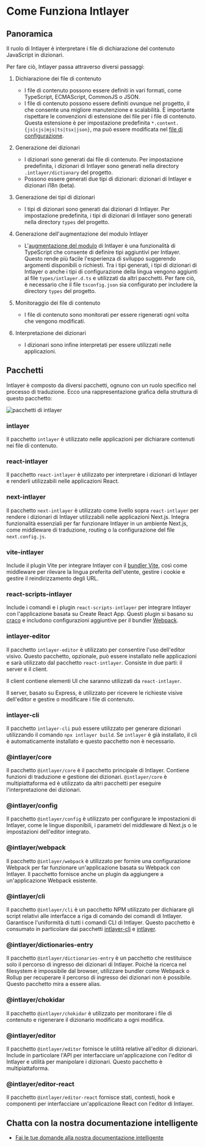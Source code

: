 # Come Funziona Intlayer

## Panoramica

Il ruolo di Intlayer è interpretare i file di dichiarazione del contenuto JavaScript in dizionari.

Per fare ciò, Intlayer passa attraverso diversi passaggi:

1. Dichiarazione dei file di contenuto

   - I file di contenuto possono essere definiti in vari formati, come TypeScript, ECMAScript, CommonJS o JSON.
   - I file di contenuto possono essere definiti ovunque nel progetto, il che consente una migliore manutenzione e scalabilità. È importante rispettare le convenzioni di estensione dei file per i file di contenuto. Questa estensione è per impostazione predefinita `*.content.{js|cjs|mjs|ts|tsx|json}`, ma può essere modificata nel [file di configurazione](https://github.com/aymericzip/intlayer/blob/main/docs/it/configuration.md).

2. Generazione dei dizionari

   - I dizionari sono generati dai file di contenuto. Per impostazione predefinita, i dizionari di Intlayer sono generati nella directory `.intlayer/dictionary` del progetto.
   - Possono essere generati due tipi di dizionari: dizionari di Intlayer e dizionari i18n (beta).

3. Generazione dei tipi di dizionari

   - I tipi di dizionari sono generati dai dizionari di Intlayer. Per impostazione predefinita, i tipi di dizionari di Intlayer sono generati nella directory `types` del progetto.

4. Generazione dell'augmentazione del modulo Intlayer

   - L'[augmentazione del modulo](https://www.typescriptlang.org/docs/handbook/declaration-merging.html) di Intlayer è una funzionalità di TypeScript che consente di definire tipi aggiuntivi per Intlayer. Questo rende più facile l'esperienza di sviluppo suggerendo argomenti disponibili o richiesti.
     Tra i tipi generati, i tipi di dizionari di Intlayer o anche i tipi di configurazione della lingua vengono aggiunti al file `types/intlayer.d.ts` e utilizzati da altri pacchetti. Per fare ciò, è necessario che il file `tsconfig.json` sia configurato per includere la directory `types` del progetto.

5. Monitoraggio dei file di contenuto

   - I file di contenuto sono monitorati per essere rigenerati ogni volta che vengono modificati.

6. Interpretazione dei dizionari
   - I dizionari sono infine interpretati per essere utilizzati nelle applicazioni.

## Pacchetti

Intlayer è composto da diversi pacchetti, ognuno con un ruolo specifico nel processo di traduzione. Ecco una rappresentazione grafica della struttura di questo pacchetto:

![pacchetti di intlayer](https://github.com/aymericzip/intlayer/blob/main/docs/assets/packages_dependency_graph.svg)

### intlayer

Il pacchetto `intlayer` è utilizzato nelle applicazioni per dichiarare contenuti nei file di contenuto.

### react-intlayer

Il pacchetto `react-intlayer` è utilizzato per interpretare i dizionari di Intlayer e renderli utilizzabili nelle applicazioni React.

### next-intlayer

Il pacchetto `next-intlayer` è utilizzato come livello sopra `react-intlayer` per rendere i dizionari di Intlayer utilizzabili nelle applicazioni Next.js. Integra funzionalità essenziali per far funzionare Intlayer in un ambiente Next.js, come middleware di traduzione, routing o la configurazione del file `next.config.js`.

### vite-intlayer

Include il plugin Vite per integrare Intlayer con il [bundler Vite](https://vite.dev/guide/why.html#why-bundle-for-production), così come middleware per rilevare la lingua preferita dell'utente, gestire i cookie e gestire il reindirizzamento degli URL.

### react-scripts-intlayer

Include i comandi e i plugin `react-scripts-intlayer` per integrare Intlayer con l'applicazione basata su Create React App. Questi plugin si basano su [craco](https://craco.js.org/) e includono configurazioni aggiuntive per il bundler [Webpack](https://webpack.js.org/).

### intlayer-editor

Il pacchetto `intlayer-editor` è utilizzato per consentire l'uso dell'editor visivo. Questo pacchetto, opzionale, può essere installato nelle applicazioni e sarà utilizzato dal pacchetto `react-intlayer`.
Consiste in due parti: il server e il client.

Il client contiene elementi UI che saranno utilizzati da `react-intlayer`.

Il server, basato su Express, è utilizzato per ricevere le richieste visive dell'editor e gestire o modificare i file di contenuto.

### intlayer-cli

Il pacchetto `intlayer-cli` può essere utilizzato per generare dizionari utilizzando il comando `npx intlayer build`. Se `intlayer` è già installato, il cli è automaticamente installato e questo pacchetto non è necessario.

### @intlayer/core

Il pacchetto `@intlayer/core` è il pacchetto principale di Intlayer. Contiene funzioni di traduzione e gestione dei dizionari. `@intlayer/core` è multipiattaforma ed è utilizzato da altri pacchetti per eseguire l'interpretazione dei dizionari.

### @intlayer/config

Il pacchetto `@intlayer/config` è utilizzato per configurare le impostazioni di Intlayer, come le lingue disponibili, i parametri del middleware di Next.js o le impostazioni dell'editor integrato.

### @intlayer/webpack

Il pacchetto `@intlayer/webpack` è utilizzato per fornire una configurazione Webpack per far funzionare un'applicazione basata su Webpack con Intlayer. Il pacchetto fornisce anche un plugin da aggiungere a un'applicazione Webpack esistente.

### @intlayer/cli

Il pacchetto `@intlayer/cli` è un pacchetto NPM utilizzato per dichiarare gli script relativi alle interfacce a riga di comando dei comandi di Intlayer. Garantisce l'uniformità di tutti i comandi CLI di Intlayer. Questo pacchetto è consumato in particolare dai pacchetti [intlayer-cli](https://github.com/aymericzip/intlayer/tree/main/docs/it/packages/intlayer-cli/index.md) e [intlayer](https://github.com/aymericzip/intlayer/tree/main/docs/it/packages/intlayer/index.md).

### @intlayer/dictionaries-entry

Il pacchetto `@intlayer/dictionaries-entry` è un pacchetto che restituisce solo il percorso di ingresso dei dizionari di Intlayer. Poiché la ricerca nel filesystem è impossibile dal browser, utilizzare bundler come Webpack o Rollup per recuperare il percorso di ingresso dei dizionari non è possibile. Questo pacchetto mira a essere alias.

### @intlayer/chokidar

Il pacchetto `@intlayer/chokidar` è utilizzato per monitorare i file di contenuto e rigenerare il dizionario modificato a ogni modifica.

### @intlayer/editor

Il pacchetto `@intlayer/editor` fornisce le utilità relative all'editor di dizionari. Include in particolare l'API per interfacciare un'applicazione con l'editor di Intlayer e utilità per manipolare i dizionari. Questo pacchetto è multipiattaforma.

### @intlayer/editor-react

Il pacchetto `@intlayer/editor-react` fornisce stati, contesti, hook e componenti per interfacciare un'applicazione React con l'editor di Intlayer.

## Chatta con la nostra documentazione intelligente

- [Fai le tue domande alla nostra documentazione intelligente](https://intlayer.org/it/docs/chat)
